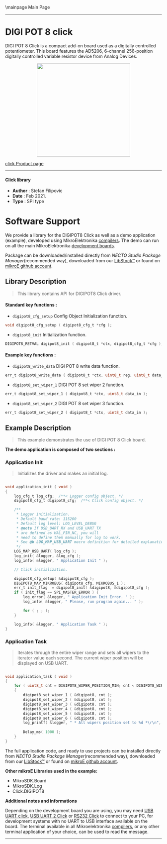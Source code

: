 \mainpage Main Page

---
# DIGI POT 8 click

DIGI POT 8 Click is a compact add-on board used as a digitally controlled potentiometer. This board features the AD5206, 6-channel 256-position digitally controlled variable resistor device from Analog Devices.

<p align="center">
  <img src="https://download.mikroe.com/images/click_for_ide/digi_pot_8_click.png" height=300px>
</p>

[click Product page](https://www.mikroe.com/digi-pot-8-click)

---


#### Click library

- **Author**        : Stefan Filipovic
- **Date**          : Feb 2021.
- **Type**          : SPI type


# Software Support

We provide a library for the DIGIPOT8 Click
as well as a demo application (example), developed using MikroElektronika
[compilers](https://www.mikroe.com/necto-studio).
The demo can run on all the main MikroElektronika [development boards](https://www.mikroe.com/development-boards).

Package can be downloaded/installed directly from *NECTO Studio Package Manager*(recommended way), downloaded from our [LibStock&trade;](https://libstock.mikroe.com) or found on [mikroE github account](https://github.com/MikroElektronika/mikrosdk_click_v2/tree/master/clicks).

## Library Description

> This library contains API for DIGIPOT8 Click driver.

#### Standard key functions :

- `digipot8_cfg_setup` Config Object Initialization function.
```c
void digipot8_cfg_setup ( digipot8_cfg_t *cfg );
```

- `digipot8_init` Initialization function.
```c
DIGIPOT8_RETVAL digipot8_init ( digipot8_t *ctx, digipot8_cfg_t *cfg );
```

#### Example key functions :

- `digipot8_write_data` DIGI POT 8 write data function.
```c
err_t digipot8_write_data ( digipot8_t *ctx, uint8_t reg, uint8_t data_in )
```

- `digipot8_set_wiper_1` DIGI POT 8 set wiper 2 function.
```c
err_t digipot8_set_wiper_1 ( digipot8_t *ctx, uint8_t data_in );
```

- `digipot8_set_wiper_2` DIGI POT 8 set wiper 3 function.
```c
err_t digipot8_set_wiper_2 ( digipot8_t *ctx, uint8_t data_in );
```

## Example Description

> This example demonstrates the use of DIGI POT 8 Click board.

**The demo application is composed of two sections :**

### Application Init

> Initializes the driver and makes an initial log.

```c

void application_init ( void )
{
    log_cfg_t log_cfg;  /**< Logger config object. */
    digipot8_cfg_t digipot8_cfg;  /**< Click config object. */

    /** 
     * Logger initialization.
     * Default baud rate: 115200
     * Default log level: LOG_LEVEL_DEBUG
     * @note If USB_UART_RX and USB_UART_TX 
     * are defined as HAL_PIN_NC, you will 
     * need to define them manually for log to work. 
     * See @b LOG_MAP_USB_UART macro definition for detailed explanation.
     */
    LOG_MAP_USB_UART( log_cfg );
    log_init( &logger, &log_cfg );
    log_info( &logger, " Application Init " );

    // Click initialization.

    digipot8_cfg_setup( &digipot8_cfg );
    DIGIPOT8_MAP_MIKROBUS( digipot8_cfg, MIKROBUS_1 );
    err_t init_flag  = digipot8_init( &digipot8, &digipot8_cfg );
    if ( init_flag == SPI_MASTER_ERROR ) {
        log_error( &logger, " Application Init Error. " );
        log_info( &logger, " Please, run program again... " );

        for ( ; ; );
    }

    log_info( &logger, " Application Task " );
}

```

### Application Task

> Iterates through the entire wiper range and sets all wipers to 
> the iterator value each second. 
> The current wiper position will be displayed on USB UART.

```c

void application_task ( void )
{
    for ( uint8_t cnt = DIGIPOT8_WIPER_POSITION_MIN; cnt < DIGIPOT8_WIPER_POSITION_MAX; cnt += 5 )
    {
        digipot8_set_wiper_1 ( &digipot8, cnt );
        digipot8_set_wiper_2 ( &digipot8, cnt );
        digipot8_set_wiper_3 ( &digipot8, cnt );
        digipot8_set_wiper_4 ( &digipot8, cnt );
        digipot8_set_wiper_5 ( &digipot8, cnt );
        digipot8_set_wiper_6 ( &digipot8, cnt );
        log_printf( &logger, " * All wipers position set to %d *\r\n", ( uint16_t ) cnt );
        
        Delay_ms( 1000 );
    }
}

```

The full application code, and ready to use projects can be installed directly from *NECTO Studio Package Manager*(recommended way), downloaded from our [LibStock&trade;](https://libstock.mikroe.com) or found on [mikroE github account](https://github.com/MikroElektronika/mikrosdk_click_v2/tree/master/clicks).

**Other mikroE Libraries used in the example:**

- MikroSDK.Board
- MikroSDK.Log
- Click.DIGIPOT8

**Additional notes and informations**

Depending on the development board you are using, you may need
[USB UART click](https://shop.mikroe.com/usb-uart-click),
[USB UART 2 Click](https://shop.mikroe.com/usb-uart-2-click) or
[RS232 Click](https://shop.mikroe.com/rs232-click) to connect to your PC, for
development systems with no UART to USB interface available on the board. The
terminal available in all Mikroelektronika
[compilers](https://shop.mikroe.com/compilers), or any other terminal application
of your choice, can be used to read the message.

---
